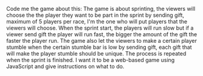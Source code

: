Code me the game about this: The game is about sprinting, the viewers will choose the the player they want to be part in the sprint by sending gift, maximum of 5 players per race, I'm the one who will put players that the viewers will choose. When the sprint start, the players will run slow but if a viewer send gift the player will run fast, the bigger the amount of the gift the faster the player run. The game also let the viewers to make a certain player stumble when the certain stumble bar is low by sending gift, each gift that will make the player stumble should be unique. The process is repeated when the sprint is finished. I want it to be a web-based game using JavaScript and give instructions on what to do.
